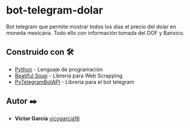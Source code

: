 # bot-telegram-dolar

Bot telegram que permite mostrar todos los dias el precio del dolar en moneda mexicana. Todo ello con información tomada del DOF y Banxico.

## Construido con 🛠️

* [Python](https://www.python.org/) - Lenguaje de programación
* [Beatiful Soup](https://www.crummy.com/software/BeautifulSoup/bs4/doc/) - Libreria para Web Scrapping
* [PyTelegramBotAPI](https://github.com/eternnoir/pyTelegramBotAPI) - Libreria para el bot telegram

## Autor ✒️

* **Víctor García** [vicogarcia16](https://github.com/vicogarcia16) 
